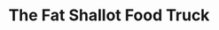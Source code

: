 ---
title: "The Fat Shallot Food Truck"
url: /chicago/the-fat-shallot-food-truck/
shop: Allgemein
---